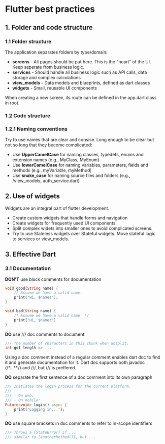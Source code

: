 # Flutter best practices

## 1. Folder and code structure

### 1.1 Folder structure

The application separates folders by type/domain:

- **screens** - All pages should be put here. This is the "heart" of the UI. Keep seperate from business logic.
- **services** - Should handle all business logic such as API calls, data storage and complex calculations
- **view_models** - Data models and blueprints, defined as dart classes
- **widgets** - Small, reusable UI components

When creating a new screen, its route can be defined in the app.dart class in root.

### 1.2 Code structure

### 1.2.1 Naming conventions

Try to use names that are clear and consise. Long enough to be clear but not so long that they become complicated:

- Use **UpperCamelCase** for naming classes, typedefs, enums and extension names (e.g., MyClass, MyEnum)
- Use **lowerCamelCase** for naming variables, parameters, fields and methods (e.g., myVariable, myMethod)
- Use **snake_case** for naming source files and folders (e.g., /view_models, auth_service.dart) 

## 2. Use of widgets

Widgets are an integral part of flutter development.

- Create custom widgets that handle forms and  navigation
- Create widgets for frequently used UI components.
- Split complex widets into smaller ones to avoid complicated screens.
- Try to use Stateless widgets over Stateful widgets. Move stateful logic to services or view_models.

## 3. Effective Dart

### 3.1 Documentation

**DON'T** use block comments for documentation

```dart
void good(String name) {
    // Assume we have a valid name.
    print('Hi, $name!');
}

void bad(String name) {
    /* Assume we have a valid name. */
    print('Hi, $name!')
}
```

**DO** use /// doc comments to document

```dart
/// The number of characters in this chunk when unsplit.
int get length => ...
```

Using a doc comment instead of a regular comment enables dart doc to find it and generate documentation for it. Dart doc supports both javadoc (/*...**/) and ///, but /// is preffered.
<br>

**DO** separate the first sentence of a doc comment into its own paragraph

```dart
/// Initiates the login process for the current platform.
///
/// - On web: 
/// - On mobile: 
Future<void> login() async {
    print('Logging in...');
}
```

**DO** use square brackets in doc comments to refer to in-scope identifiers

```dart
/// Throws a [StateError] if ...
/// similar to [anotherMethod()], but ...
```
